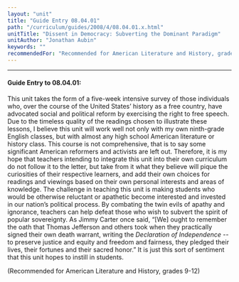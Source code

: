 ```yaml
---
layout: "unit"
title: "Guide Entry 08.04.01"
path: "/curriculum/guides/2008/4/08.04.01.x.html"
unitTitle: "Dissent in Democracy: Subverting the Dominant Paradigm"
unitAuthor: "Jonathan Aubin"
keywords: ""
recommendedFor: "Recommended for American Literature and History, grades 9-12"
---
```

<body>
<hr/>
 <h4>
  Guide Entry to 08.04.01:
 </h4>
 <p>
  This unit takes the form of a five-week intensive survey of those individuals who, over the course of the United States’ history as a free country, have advocated social and political reform by exercising the right to free speech. Due to the timeless quality of the readings chosen to illustrate these lessons, I believe this unit will work well not only with my own ninth-grade English classes, but with almost any high school American literature or history class. This course is not comprehensive, that is to say some significant American reformers and activists are left out. Therefore, it is my hope that teachers intending to integrate this unit into their own curriculum do not follow it to the letter, but take from it what they believe will pique the curiosities of their respective learners, and add their own choices for readings and viewings based on their own personal interests and areas of knowledge. The challenge in teaching this unit is making students who would be otherwise reluctant or apathetic become interested and invested in our nation’s political process. By combating the twin evils of apathy and ignorance, teachers can help defeat those who wish to subvert the spirit of popular sovereignty. As Jimmy Carter once said, “[We] ought to remember the oath that Thomas Jefferson and others took when they practically signed their own death warrant, writing the
  <i>
   Declaration of Independence --
  </i>
  to preserve justice and equity and freedom and fairness, they pledged their lives, their fortunes and their sacred honor.” It is just this sort of sentiment that this unit hopes to instill in students.
 </p>
<p>
  (Recommended for American Literature and History, grades 9-12)
 </p>





</body>